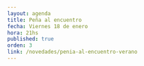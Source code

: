 ```yaml
---
layout: agenda
title: Peña al encuentro
fecha: Viernes 18 de enero
hora: 21hs
published: true
orden: 3
link: /novedades/penia-al-encuentro-verano
---
```

